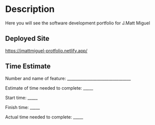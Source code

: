 # Description
Here you will see the software development portfolio for J.Matt Miguel


## Deployed Site
  https://jmattmiguel-protfolio.netlify.app/ 

## Time Estimate

Number and name of feature: ________________________________

Estimate of time needed to complete: _____

Start time: _____

Finish time: _____

Actual time needed to complete: _____



